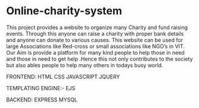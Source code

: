 # Online-charity-system
This project provides a website to organize many Charity and
fund raising events. Through this anyone can raise a charity with
proper bank details and anyone can donate to various causes. This
website can be used for large Associations like Red-cross or small
associations like NGO’s in VIT. Our Aim is provide a platform for
many kind people to help those in need and those in need to get
help .Hence this not only contributes to the society but also ables
people to help many others in todays busy world.


FRONTEND:
HTML
CSS 
JAVASCRIPT 
JQUERY

TEMPLATING ENGINE:-
EJS

BACKEND:
EXPRESS
MYSQL
